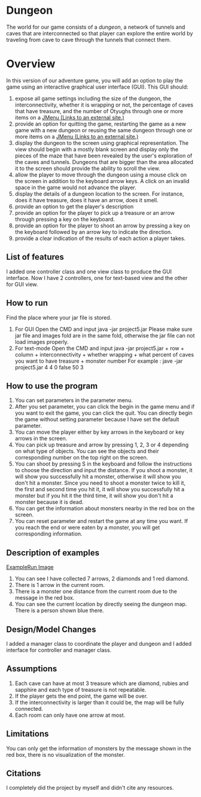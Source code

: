 ﻿# Dungeon

The world for our game consists of a _dungeon_, a network of tunnels and caves that are interconnected so that player can explore the entire world by traveling from cave to cave through the tunnels that connect them.


# Overview

In this version of our adventure game, you will add an option to play the game using an interactive graphical user interface (GUI). This GUI should:

1.  expose all game settings including the size of the dungeon, the interconnectivity, whether it is wrapping or not, the percentage of caves that have treasure, and the number of Otyughs through one or more items on a  [JMenu (Links to an external site.)](https://docs.oracle.com/en/java/javase/11/docs/api/java.desktop/javax/swing/JMenu.html)
2.  provide an option for quitting the game, restarting the game as a new game with a new dungeon or reusing the same dungeon through one or more items on a  [JMenu (Links to an external site.)](https://docs.oracle.com/en/java/javase/11/docs/api/java.desktop/javax/swing/JMenu.html)
3.  display the dungeon to the screen using graphical representation. The view should begin with a mostly blank screen and display only the pieces of the maze that have been revealed by the user's exploration of the caves and tunnels. Dungeons that are bigger than the area allocated it to the screen should provide the ability to scroll the view.
4.  allow the player to move through the dungeon using a mouse click on the screen in addition to the keyboard arrow keys. A click on an invalid space in the game would not advance the player.
5.  display the details of a dungeon location to the screen. For instance, does it have treasure, does it have an arrow, does it smell.
6.  provide an option to get the player's description
7.  provide an option for the player to pick up a treasure or an arrow through pressing a key on the keyboard.
8.  provide an option for the player to shoot an arrow by pressing a key on the keyboard followed by an arrow key to indicate the direction.
9.  provide a clear indication of the results of each action a player takes.

## List of features

I added one controller class and one view class to produce the GUI interface. Now I have 2 controllers, one for text-based view and the other for GUI view.

## How to run

Find the place where your jar file is stored.
1. For GUI
Open the CMD and input java -jar project5.jar
Please make sure jar file and images fold are in the same fold, otherwise the jar file can not load images properly.
2. For text-mode
Open the CMD and input java -jar project5.jar + row + column + interconnectivity + whether wrapping + what percent of caves you want to have treasure + monster number
For example :
jave -jar project5.jar 4 4 0 false 50 3


## How to use the program

1. You can set parameters in the parameter menu.
2. After you set parameter, you can click the begin in the game menu and if you want to exit the game, you can click the quit.
You can directly begin the game without setting parameter because I have set the default parameter.
3. You can move the player either by key arrows in the keyboard or key arrows in the screen.
4. You can pick up treasure and arrow by pressing 1, 2, 3 or 4 depending on what type of objects. You can see the objects and their corresponding number on the top right on the screen.
5. You can shoot by pressing S in the keyboard and follow the instructions to choose the direction and input the distance. If you shoot a monster, it will show you successfully hit a monster, otherwise it will show you don't hit a monster. Since you need to shoot a monster twice to kill it, the first and second time you hit it, it will show you successfully hit a monster but if you hit it the third time, it will show you don't hit a monster because it is dead.
6. You can get the information about monsters nearby in the red box on the screen.
7. You can reset parameter and restart the game at any time you want. If you reach the end or were eaten by a monster, you will get corresponding information.


## Description of examples

<u>ExampleRun Image</u>

1. You can see I have collected 7 arrows, 2 diamonds and 1 red diamond. 
2. There is 1 arrow in the current room.
3. There is a monster one distance from the current room due to the message in the red box.
4. You can see the current location by directly seeing the dungeon map. There is a person shown blue there.

## Design/Model Changes

I added a manager class to coordinate the player and dungeon and I added interface for controller and manager class. 
## Assumptions

1. Each cave can have at most 3 treasure which are diamond, rubies and sapphire and each type of treasure is not repeatable.
2. If the player gets the end point, the game will be over.
3. If the interconnectivity is larger than it could be, the map will be fully connected.
4. Each room can only have one arrow at most.

## Limitations

You can only get the information of monsters by the message shown in the red box, there is no visualization of the monster.

## Citations

I completely did the project by myself and didn't cite any resources.


